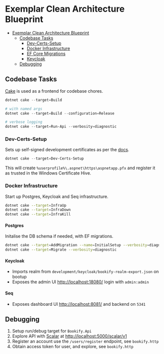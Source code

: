 # Exemplar Clean Architecture Blueprint

<!-- TOC -->
* [Exemplar Clean Architecture Blueprint](#exemplar-clean-architecture-blueprint)
  * [Codebase Tasks](#codebase-tasks)
    * [Dev-Certs-Setup](#dev-certs-setup)
    * [Docker Infrastructure](#docker-infrastructure)
    * [EF Core Migrations](#ef-core-migrations)
    * [Keycloak](#keycloak)
  * [Debugging](#debugging)
<!-- TOC -->

## Codebase Tasks

[Cake](https://cakebuild.net/) is used as a frontend for codebase chores.

```powershell
dotnet cake --target=Build

# with named args
dotnet cake --target=Build --configuration=Release

# verbose logging
dotnet cake --target=Run-Api --verbosity=diagnostic
```

### Dev-Certs-Setup

Sets up self-signed development certificates as per
the [docs](https://learn.microsoft.com/en-us/aspnet/core/security/docker-compose-https).

```powershell
dotnet cake --target=Dev-Certs-Setup
```

This will create `%userprofile%\.aspnet\https\aspnetapp.pfx` and register it as trusted in the Windows Certificate Hive.

### Docker Infrastructure

Start up Postgres, Keycloak and Seq infrastructure.

```sh
dotnet cake --target=InfraUp
dotnet cake --target=InfraDown
dotnet cake --target=InfraKill
```

#### Postgres

Initalise the DB schema if needed, with EF migrations.

```sh
dotnet cake --target=AddMigration --name=InitialSetup --verbosity=diagnostic
dotnet cake --target=Migrate --verbosity=diagnostic
```

#### Keycloak

- Imports realm from `development/keycloak/bookify-realm-export.json` on bootup
- Exposes the admin UI <http://localhost:18080/> login with `admin:admin`

#### Seq

- Exposes dashboard UI <http://localhost:8081/> and backend on `5341`

## Debugging

1. Setup run/debug target for `Bookify.Api`
2. Explore API with [Scalar](https://github.com/scalar/scalar) at <http://localhost:5000/scalar/v1>
3. Register an account use the `/users/register` endpoint, see `bookify.http`
4. Obtain access token for user, and explore, see `bookify.http`
